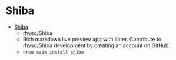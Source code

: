 # Shiba
- [Shiba](https://github.com/rhysd/Shiba/)
  -  rhysd/Shiba 
  - Rich markdown live preview app with linter. Contribute to rhysd/Shiba development by creating an account on GitHub.
  - `brew cask install shiba`
